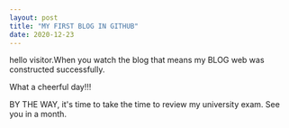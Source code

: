 ```yaml
---
layout: post
title: "MY FIRST BLOG IN GITHUB"
date: 2020-12-23
---
```

hello visitor.When you watch the blog that means my BLOG web was constructed successfully.

What a cheerful day!!!

BY THE WAY, it's time to take the time to review my university exam. See you in a month.

